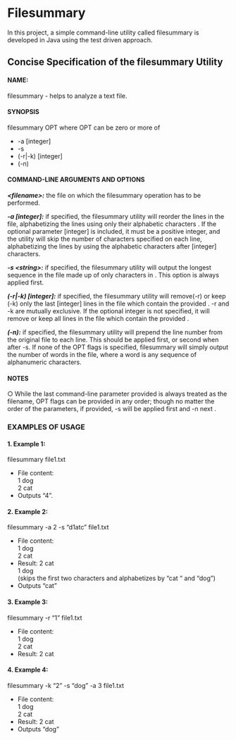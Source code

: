 # Filesummary

In this project, a simple command-line utility called filesummary is developed in Java using the test driven approach.

## Concise Specification of the filesummary Utility
#### NAME:
filesummary - helps to analyze a text file.

#### SYNOPSIS
filesummary OPT <filename>
where OPT can be zero or more of
  - -a [integer]
  - -s <string>
  - (-r|-k) <string> [integer]
  - (-n)
  
#### COMMAND-LINE ARGUMENTS AND OPTIONS
  
***\<filename\>:*** the file on which the filesummary operation has to be performed.
  
***-a [integer]:*** if specified, the filesummary utility will reorder the lines in
the file, alphabetizing the lines using only their alphabetic characters . If the
optional parameter [integer] is included, it must be a positive integer, and the
utility will skip the number of characters specified on each line, alphabetizing the
lines by using the alphabetic characters after [integer] characters.

***-s \<string\>:*** if specified, the filesummary utility will output the longest
sequence in the file made up of only characters in <string> . This option is
always applied first.
  
***(-r|-k) <string> [integer]:*** if specified, the filesummary utility will
remove(-r) or keep (-k) only the last [integer] lines in the file which contain the
provided <string> . -r and -k are mutually exclusive. If the optional integer is
not specified, it will remove or keep all lines in the file which contain the provided
<string> .
  
***(-n):*** if specified, the filesummary utility will prepend the line number from
the original file to each line. This should be applied first, or second when after -s.
If none of the OPT flags is specified, filesummary will simply output the
number of words in the file, where a word is any sequence of alphanumeric
characters.

#### NOTES
○ While the last command-line parameter provided is always treated as the
filename, OPT flags can be provided in any order; though no matter the
order of the parameters, if provided, -s will be applied first and -n next .

### EXAMPLES OF USAGE
#### 1. Example 1:
filesummary file1.txt
- File content: <br>
    1 dog <br>
    2 cat <br>
- Outputs “4”.

#### 2. Example 2:
filesummary -a 2 -s “d1atc” file1.txt
 - File content: <br>
    1 dog <br>
    2 cat <br>
  - Result:
    2 cat <br>
    1 dog <br>
    (skips the first two characters and alphabetizes by “cat “ and “dog”)
  - Outputs “cat”

#### 3. Example 3:
filesummary -r “1” file1.txt
  - File content: <br>
    1 dog <br>
    2 cat <br>
  - Result:
    2 cat <br>

#### 4. Example 4:
filesummary -k “2” -s “dog” -a 3 file1.txt
   - File content: <br>
    1 dog <br>
    2 cat <br>
   - Result:
    2 cat <br>
   - Outputs “dog”
